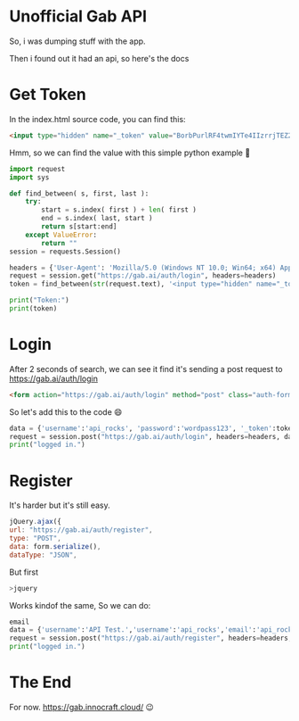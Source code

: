 # Unofficial Gab API
So, i was dumping stuff with the app.

Then i found out it had an api, so here's the docs
# Get Token
In the index.html source code, you can find this: 
```html
<input type="hidden" name="_token" value="BorbPurlRF4twmIYTe4IIzrrjTEZ2cKibqtZBF3v">
``` 
Hmm, so we can find the value with this simple python example :thinking:
```python
import request
import sys

def find_between( s, first, last ):
    try:
        start = s.index( first ) + len( first )
        end = s.index( last, start )
        return s[start:end]
    except ValueError:
        return ""
session = requests.Session()

headers = {'User-Agent': 'Mozilla/5.0 (Windows NT 10.0; Win64; x64) AppleWebKit/537.36 (KHTML, like Gecko) Chrome/60.0.3112.101 Safari/537.36'}
request = session.get("https://gab.ai/auth/login", headers=headers)
token = find_between(str(request.text), '<input type="hidden" name="_token" value="', '">')

print("Token:")
print(token)
```
# Login
After 2 seconds of search, we can see it find it's sending a post request to https://gab.ai/auth/login
```html
<form action="https://gab.ai/auth/login" method="post" class="auth-form">
``` 

So let's add this to the code :smile: 
```python
data = {'username':'api_rocks', 'password':'wordpass123', '_token':token}
request = session.post("https://gab.ai/auth/login", headers=headers, data=data)
print("logged in.")
```
# Register
It's harder but it's still easy.
```js
jQuery.ajax({
url: "https://gab.ai/auth/register",
type: "POST",
data: form.serialize(),
dataType: "JSON",
```
But first

```css 
>jquery
```

Works kindof the same,
So we can do: 

```python
email
data = {'username':'API Test.','username':'api_rocks','email':'api_rocks@xss.rocks','password':'wordpass123', '_token':token}
request = session.post("https://gab.ai/auth/register", headers=headers, data=data)
print("logged in.")
```
# The End
For now.
https://gab.innocraft.cloud/ :wink:

